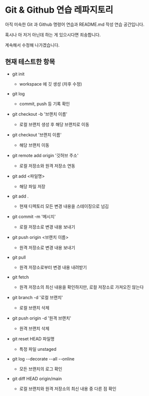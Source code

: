 # Git & Github 연습 레파지토리

아직 미숙한 Git 과 Github 명령어 연습과 README.md 작성 연습 공간입니다.

혹시나 아 저거 아닌데 하는 게 있으시다면 죄송합니다.

계속해서 수정해 나가겠습니다.

## 현재 테스트한 항목

- git init
  - workspace 에 깃 생성 (차후 수정)
- git log
  - commit, push 등 기록 확인 
- git checkout -b '브랜치 이름'
  - 로컬 브랜치 생성 후 해당 브랜치로 이동
- git checkout '브랜치 이름'
  - 해당 브랜치 이동
- git remote add origin '깃허브 주소'
  - 로컬 저장소와 원격 저장소 연동
- git add <파일명>
  - 해당 파일 저장
- git add .
  - 현재 디렉토리 모든 변경 내용을 스테이징으로 넘김
- git commit -m '메시지'
  - 로컬 저장소로 변경 내용 보내기
- git push origin <브랜치 이름>
  - 원격 저장소로 변경 내용 보내기
- git pull
  - 원격 저장소로부터 변경 내용 내려받기
- git fetch
  - 원격 저장소의 최신 내용을 확인하지만, 로컬 저장소로 가져오진 않는다
- git branch -d '로컬 브랜치'
  - 로컬 브랜치 삭제
- git push origin -d '원격 브랜치'
  - 원격 브랜치 삭제
- git reset HEAD 파일명
  - 특정 파일 unstaged

- git log --decorate --all --online
  - 모든 브랜치의 로그 확인
- git diff HEAD origin/main
  - 로컬 브랜치와 원격 저장소의 최신 내용 중 다른 점 확인
  
